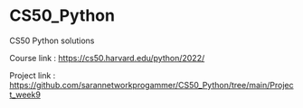 # CS50_Python
CS50 Python solutions 

Course link : https://cs50.harvard.edu/python/2022/

Project link : https://github.com/sarannetworkprogammer/CS50_Python/tree/main/Project_week9
